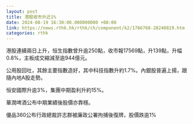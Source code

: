 ```yaml
---
layout: post
title: 港股收市升近1%
date: 2024-08-19 16:30:06.000000000 +08:00
link: https://news.rthk.hk/rthk/ch/component/k2/1766768-20240819.htm
categories: rthk
---
```


港股連續兩日上升，恒生指數曾升逾250點，收市報17569點，升139點，升幅0.8%，主板成交縮減至逾944億元。

公用股回吐，其餘主要指數造好，其中科技指數升約1.7%。內銀股普遍上揚，跟隨內地A股走勢。

恒安國際升逾3%，集團中期盈利升約15%。

華潤啤酒公布中期業績後股價亦靠穩。

優品360公布行政總裁許志群被廉政公署拘捕後復牌，股價跌逾1%
